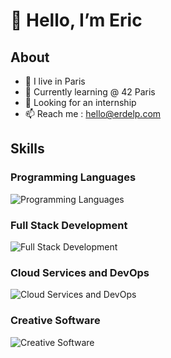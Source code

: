 # 👋 Hello, I’m Eric

## About

- 📍 I live in Paris
- 🌱 Currently learning @ 42 Paris
- 💼 Looking for an internship
- 📫 Reach me : hello@erdelp.com

## Skills 

### Programming Languages
![Programming Languages](https://skillicons.dev/icons?i=c,cpp,js,ts)

### Full Stack Development
![Full Stack Development](https://skillicons.dev/icons?i=html,css,tailwind,nodejs,nextjs,react)


### Cloud Services and DevOps
![Cloud Services and DevOps](https://skillicons.dev/icons?i=aws,docker,git,bash,github)

### Creative Software
![Creative Software](https://skillicons.dev/icons?i=blender,premiere,photoshop)
